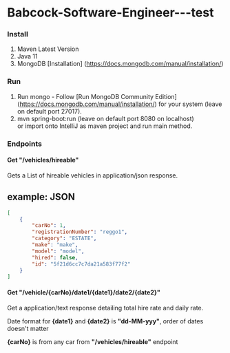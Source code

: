 # Babcock-Software-Engineer---test

### Install ###

1. Maven Latest Version
2. Java 11
3. MongoDB [Installation] (https://docs.mongodb.com/manual/installation/)

### Run ###

1. Run mongo - Follow [Run MongoDB Community Edition] (https://docs.mongodb.com/manual/installation/) for your system (leave on default port 27017).
2. mvn spring-boot:run (leave on default port 8080 on localhost)  
  or import onto IntelliJ as maven project and run main method.

### Endpoints ###

#### Get "/vehicles/hireable" ####

Gets a List of hireable vehicles in application/json response.

example:
JSON
----

```json
[
    {
        "carNo": 1,
        "registrationNumber": "reggo1",
        "category": "ESTATE",
        "make": "make",
        "model": "model",
        "hired": false,
        "id": "5f21d6cc7c7da21a583f77f2"
    }
]
```
#### Get "/vehicle/{carNo}/date1/{date1}/date2/{date2}" ####

Get a application/text response detailing total hire rate and daily rate.

Date format for **{date1}** and **{date2}** is **"dd-MM-yyy"**, order of dates doesn't matter

**{carNo}** is from any car from **"/vehicles/hireable"** endpoint
